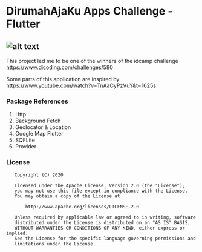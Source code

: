 # DirumahAjaKu Apps Challenge - Flutter

![alt text](https://i.ibb.co/Kby5dMw/dirumahajakuyapps.png)
------------------------------------------------------------------------------------------------------
This project led me to be one of the winners of the idcamp challenge
https://www.dicoding.com/challenges/580

Some parts of this application are inspired by
https://www.youtube.com/watch?v=TnAaCyPzVuY&t=1625s

### Package References
1. Http
2. Background Fetch 
3. Geolocator & Location
4. Google Map Flutter
5. SQFLite
6. Provider

### License
```
   Copyright (C) 2020

   Licensed under the Apache License, Version 2.0 (the "License");
   you may not use this file except in compliance with the License.
   You may obtain a copy of the License at

       http://www.apache.org/licenses/LICENSE-2.0

   Unless required by applicable law or agreed to in writing, software
   distributed under the License is distributed on an "AS IS" BASIS,
   WITHOUT WARRANTIES OR CONDITIONS OF ANY KIND, either express or implied.
   See the License for the specific language governing permissions and
   limitations under the License.
```
